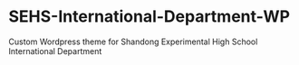 # SEHS-International-Department-WP
Custom Wordpress theme for Shandong Experimental High School International Department
